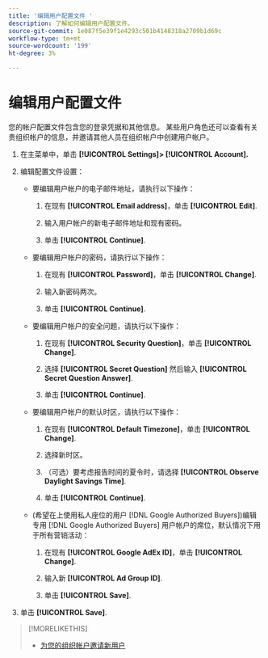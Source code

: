 ```yaml
---
title: '编辑用户配置文件 '
description: 了解如何编辑用户配置文件。
source-git-commit: 1e087f5e39f1e4293c501b4148318a2709b1d69c
workflow-type: tm+mt
source-wordcount: '199'
ht-degree: 3%

---
```


# 编辑用户配置文件

您的帐户配置文件包含您的登录凭据和其他信息。 某些用户角色还可以查看有关贵组织帐户的信息，并邀请其他人员在组织帐户中创建用户帐户。

1. 在主菜单中，单击 **[!UICONTROL Settings]> [!UICONTROL Account].**

1. 编辑配置文件设置：

   * 要编辑用户帐户的电子邮件地址，请执行以下操作：

      1. 在现有 **[!UICONTROL Email address]**，单击 **[!UICONTROL Edit]**.

      1. 输入用户帐户的新电子邮件地址和现有密码。
      1. 单击 **[!UICONTROL Continue]**.
   * 要编辑用户帐户的密码，请执行以下操作：

      1. 在现有 **[!UICONTROL Password]**，单击 **[!UICONTROL Change]**.

      1. 输入新密码两次。

      1. 单击 **[!UICONTROL Continue]**.
   * 要编辑用户帐户的安全问题，请执行以下操作：

      1. 在现有 **[!UICONTROL Security Question]**，单击 **[!UICONTROL Change]**.

      1. 选择 **[!UICONTROL Secret Question]** 然后输入 **[!UICONTROL Secret Question Answer]**.

      1. 单击 **[!UICONTROL Continue]**.
   * 要编辑用户帐户的默认时区，请执行以下操作：

      1. 在现有 **[!UICONTROL Default Timezone]**，单击 **[!UICONTROL Change]**.

      1. 选择新时区。

      1. （可选）要考虑报告时间的夏令时，请选择 **[!UICONTROL Observe Daylight Savings Time]**.

      1. 单击 **[!UICONTROL Continue]**.
   * (希望在上使用私人座位的用户 [!DNL Google Authorized Buyers])编辑专用 [!DNL Google Authorized Buyers] 用户帐户的席位，默认情况下用于所有营销活动：

      1. 在现有 **[!UICONTROL Google AdEx ID]**，单击 **[!UICONTROL Change]**.

      1. 输入新 **[!UICONTROL Ad Group ID]**.

      1. 单击 **[!UICONTROL Save]**.





1. 单击 **[!UICONTROL Save]**.

>[!MORELIKETHIS]
>
>* [为您的组织帐户邀请新用户](user-invite.md)


<!-- >* [User Profile and Organization Account Settings](user-and-account-settings.md) -->
